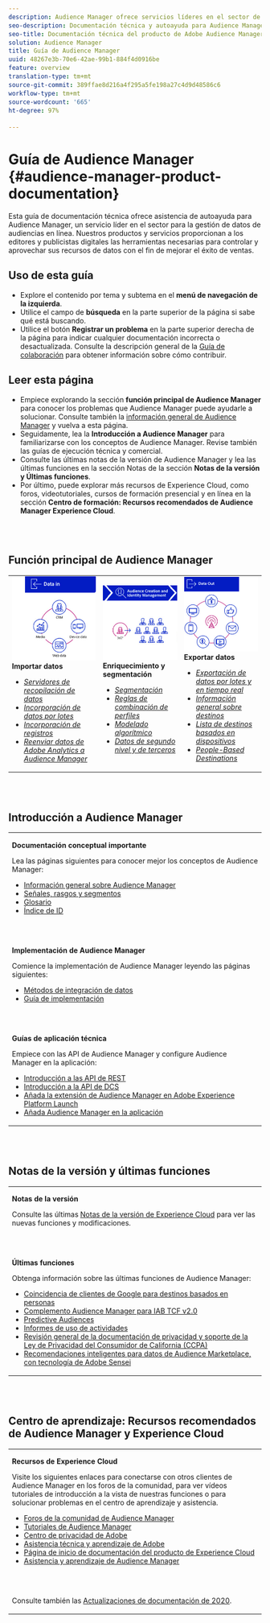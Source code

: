 ```yaml
---
description: Audience Manager ofrece servicios líderes en el sector de la administración de datos de audiencias en línea. Nuestros productos y servicios proporcionan a los editores y publicistas digitales las herramientas necesarias para controlar y aprovechar sus recursos de datos con el fin de mejorar el éxito de ventas.
seo-description: Documentación técnica y autoayuda para Audience Manager (AAM). AAM ofrece servicios líderes en la industria para la gestión de datos de audiencias en línea y ofrece a los anunciantes y editores digitales las herramientas necesarias para controlar y aprovechar sus activos de datos con el fin de contribuir al éxito de las ventas.
seo-title: Documentación técnica del producto de Adobe Audience Manager
solution: Audience Manager
title: Guía de Audience Manager
uuid: 48267e3b-70e6-42ae-99b1-884f4d0916be
feature: overview
translation-type: tm+mt
source-git-commit: 389ffae8d216a4f295a5fe198a27c4d9d48586c6
workflow-type: tm+mt
source-wordcount: '665'
ht-degree: 97%

---
```




# Guía de Audience Manager {#audience-manager-product-documentation}

Esta guía de documentación técnica ofrece asistencia de autoayuda para Audience Manager, un servicio líder en el sector para la gestión de datos de audiencias en línea. Nuestros productos y servicios proporcionan a los editores y publicistas digitales las herramientas necesarias para controlar y aprovechar sus recursos de datos con el fin de mejorar el éxito de ventas.

## Uso de esta guía

* Explore el contenido por tema y subtema en el **menú de navegación de la izquierda**.
* Utilice el campo de **búsqueda** en la parte superior de la página si sabe qué está buscando.
* Utilice el botón **Registrar un problema** en la parte superior derecha de la página para indicar cualquier documentación incorrecta o desactualizada. Consulte la descripción general de la [Guía de colaboración](https://docs.adobe.com/content/help/en/contributor/contributor-guide/introduction.html) para obtener información sobre cómo contribuir.

## Leer esta página

* Empiece explorando la sección **función principal de Audience Manager** para conocer los problemas que Audience Manager puede ayudarle a solucionar. Consulte también la [información general de Audience Manager](/help/using/overview/aam-overview.md) y vuelva a esta página.
* Seguidamente, lea la **Introducción a Audience Manager** para familiarizarse con los conceptos de Audience Manager. Revise también las guías de ejecución técnica y comercial.
* Consulte las últimas notas de la versión de Audience Manager y lea las últimas funciones en la sección Notas de la sección **Notas de la versión y Últimas funciones**.
* Por último, puede explorar más recursos de Experience Cloud, como foros, videotutoriales, cursos de formación presencial y en línea en la sección **Centro de formación: Recursos recomendados de Audience Manager Experience Cloud**.

<br> 

## Función principal de Audience Manager

<table>
   <td>
      <img alt="Entrada de datos" src="/help/using/overview/assets/data-in.png"/>
      <div>
         <b>Importar datos</b>
      </div>
      <p>
         <em><ul><li><a href="/help/using/api/dcs-intro/dcs-api-reference/dcs-api-reference-overview.md">Servidores de recopilación de datos</a></li><li><a href="/help/using/integration/sending-audience-data/batch-data-transfer-explained/batch-data-transfer-overview.md">Incorporación de datos por lotes</a></li><li><a href="/help/using/reporting/audience-optimization-reports/metadata-files-intro/metadata-files-intro.md">Incorporación de registros</a></li><li><a href="/help/using/integration/integration-other-solutions/audience-management-module.md">Reenviar datos de Adobe Analytics a Audience Manager</a></li></ul></em>
      <p>
   </td>
   <td>
      <img alt="Enriquecimiento y segmentación" src="/help/using/overview/assets/enrich-segment.png"/>
      <div>
         <b>Enriquecimiento y segmentación</b>
      </div>
      <p>
       <em><ul><li><a href="/help/using/features/segments/segments-purpose.md">Segmentación</a></li><li><a href="/help/using/features/profile-merge-rules/merge-rules-overview.md">Reglas de combinación de perfiles</a></li><li><a href="/help/using/features/algorithmic-models/understanding-models.md">Modelado algorítmico</a></li><li><a href="/help/using/overview/data-types-collected.md">Datos de segundo nivel y de terceros</a></li></ul></em>
      <p>
   </td>
   <td>
      <img alt="Salida de datos" src="/help/using/overview/assets/data-out.png"/>
      </a>
      <div>
         <b>Exportar datos</b>
      </div>
      <p>
      <p>
         <em><ul><li><a href="/help/using/integration/receiving-audience-data/receiving-audience-data-overview.md">Exportación de datos por lotes y en tiempo real</a></li><li><a href="/help/using/features/destinations/destinations.md">Información general sobre destinos</a></li><li><a href="/help/using/features/destinations/device-based-destinations-list.md">Lista de destinos basados en dispositivos</a></li><li><a href="/help/using/features/destinations/people-based-destinations-overview.md">People-Based Destinations</a></li></ul></em> 
      <p>
      <p>
   </td>
</table>


<br> 

## Introducción a Audience Manager

<table> 
 <tbody> 
  <tr> 
   <td colname="col1"> <p><b>Documentación conceptual importante</b></p>
   <p>Lea las páginas siguientes para conocer mejor los conceptos de Audience Manager: 
   <ul><li><a href="/help/using/overview/aam-overview.md"> Información general sobre Audience Manager</a></li><li><a href="/help/using/reference/signal-trait-segment.md">Señales, rasgos y segmentos</a></li><li><a href="/help/using/reference/aam-glossary.md"> Glosario</a> </li><li><a href="/help/using/reference/ids-in-aam.md">Índice de ID</a></li></ul></p>
   <br> 
   <p><b>Implementación de Audience Manager</b></p>
   <p> Comience la implementación de Audience Manager leyendo las páginas siguientes:
     <ul>
     <li><a href="/help/using/integration/data-integration-methods.md">Métodos de integración de datos</a></li>
     <li><a href="/help/using/integration/implement-audience-manager.md">Guía de implementación</a></li>
     </ul> </p>
     <br> 
   <p> <b>Guías de aplicación técnica</b> </p> <p>Empiece con las API de Audience Manager y configure Audience Manager en la aplicación:</p> <p> 
     <ul id="ul_47C012F6AB3E4B73BA357027F4D15369">
     <li><a href="/help/using/api/rest-api-main/aam-api-getting-started.md">Introducción a las API de REST</a></li>
     <li><a href="/help/using/api/dcs-intro/dcs-event-calls/dcs-event-calls.md">Introducción a la API de DCS</a></li>
     <li><a href="https://docs.adobe.com/content/help/es-ES/launch/using/extensions-ref/adobe-extension/adobe-audience-manager-extension.html">Añada la extensión de Audience Manager en Adobe Experience Platform Launch</a></li>
    <li><a href="https://aep-sdks.gitbook.io/docs/using-mobile-extensions/adobe-audience-manager">Añada Audience Manager en la aplicación</a></li>
     </ul> </p>
    </td>

</tr> 
 </tbody> 
</table>

<!--

<table> 
 <tbody> 
  <tr> 
   <td colname="col1"> <p><b>Important Conceptual Documentation</b></p>
   <p>Read the pages below for a deeper understanding of Audience Manager concepts: 
   <ul><li><a href="https://docs.adobe.com/content/help/en/audience-manager/user-guide/overview/aam-overview.html"> Audience Manager Overview</a></li><li><a href="https://docs.adobe.com/help/en/audience-manager/user-guide/reference/aam-glossary.html"> Glossary</a> </li><li><a href="https://docs.adobe.com/content/help/en/audience-manager/user-guide/reference/ids-in-aam.html">Index of IDs</a></li><li><a href="https://docs.adobe.com/help/en/audience-manager/user-guide/reference/signal-trait-segment.html">Signals, Traits, and Segments</a></li></ul></p>
   <br>&nbsp;
   <p><b>Implement Audience Manager</b></p>
   <p> Get started with implementing Audience Manager by reading the pages below:
     <ul>
     <li><a href="https://docs.adobe.com/content/help/en/audience-manager/user-guide/implementation-integration-guides/data-integration-methods.html">Data Integration Methods</a></li>
     <li><a href="https://docs.adobe.com/content/help/en/audience-manager/user-guide/implementation-integration-guides/implement-audience-manager.html">Implementation Guide</a></li>
     </ul> </p>
     <br>&nbsp;
   <p> <b>Technical Implementation Guides</b> </p> <p>Get started with Audience Manager APIs and set up Audience Manager in your app:</p> <p> 
     <ul id="ul_47C012F6AB3E4B73BA357027F4D15369">
     <li><a href="https://docs.adobe.com/content/help/en/audience-manager/user-guide/api-and-sdk-code/rest-apis/aam-api-getting-started.html">Getting Started with REST APIs</a></li>
     <li><a href="https://docs.adobe.com/content/help/en/audience-manager/user-guide/api-and-sdk-code/dcs/dcs-event-calls/dcs-event-calls.html">Get started with the DCS API</a></li>
     <li><a href="https://docs.adobe.com/content/help/en/launch/using/extensions-ref/adobe-extension/adobe-audience-manager-extension.html">Add the Audience Manager extension to Adobe Experience Platform Launch</a></li>
    <li><a href="https://aep-sdks.gitbook.io/docs/using-mobile-extensions/adobe-audience-manager">Add Audience Manager to your app</a></li>
     </ul> </p>
    </td>
   <td colname="col2">  <p> <b>Collaborative Documentation</b> </p>
     <p>We welcome contributions to our documentation from all our readers. See the <a href="https://docs.adobe.com/content/help/en/contributor/contributor-guide/introduction.html">Collaboration Guide Overview</a> to learn how to start contributing.</p>
   <br>&nbsp;
   <p> <b>Release Notes</b> </p> <p> 
     See the latest <a href="https://docs.adobe.com/content/help/en/release-notes/experience-cloud/current.html" format="https" scope="external"> Experience Cloud Release Notes</a> for new features and fixes.</p> <br>&nbsp;
     <p> <b>Experience Cloud Resources</b> </p> <p> 
     <ul id="ul_E30EC96BDC624B5591F0470D430B7F41"> 
      <li id="li_F3A5CCFAE0F247CEB41A03CA8E03106B"><a href="https://forums.adobe.com/community/experience-cloud/analytics-cloud/audience-manager" format="https" scope="external"> Audience Manager Community Forums</a> </li>
      <li><a href="https://docs.adobe.com/content/help/en/audience-manager-learn/tutorials/overview.html" format="http" scope="external"> Audience Manager Tutorials</a> </li> 
      <li id="li_1737D63307024F26B1F967621613A5AC"><a href="https://www.adobe.com/privacy.html" format="http" scope="external"> Adobe Privacy Center</a> </li>  
      <li id="li_1938F7044F544481A6CC0F45CC22B80A"> <a href="https://helpx.adobe.com/learning.html?promoid=KAUDK" scope="external" format="http"> Adobe Training and Certifications</a> </li> 
      <li id="li_C71459E0D1464C05B8B9387C43541F17"> <a href="https://helpx.adobe.com/support/experience-cloud.html" scope="external" format="https">Experience Cloud Product Documentation Home</a> </li> 
      <li id="li_0DB1997FEB87484EBC07E03FD40AA39F"><a href="https://helpx.adobe.com/support/audience-manager.html" format="https" scope="external"> Audience Manager Learn &amp; Support</a> </li> 
     </ul> </p> 
     <br>&nbsp;
     <p>See also, <a href="https://docs.adobe.com/content/help/en/audience-manager/user-guide/documentation-updates/docs-2020.html"> 2020 Documentation Updates</a>. </p> </td>
  </tr> 
 </tbody> 
</table>

-->

<br> 

## Notas de la versión y últimas funciones

<table> 
 <tbody> 
  <tr> 
   <td> <p> <b>Notas de la versión</b> </p> <p> 
     Consulte las últimas <a href="https://docs.adobe.com/content/help/es-ES/release-notes/experience-cloud/current.html" format="https" scope="external">Notas de la versión de Experience Cloud</a> para ver las nuevas funciones y modificaciones.</p> 
     <br> 
     <p> <b>Últimas funciones</b> </p> <p> 
     Obtenga información sobre las últimas funciones de Audience Manager:</p>
     <p><ul><li><a href="/help/using/features/destinations/people-based-destinations-prerequisites.md">Coincidencia de clientes de Google para destinos basados en personas</a></li><li><a href="/help/using/overview/data-security-and-privacy/aam-iab-plugin.md">Complemento Audience Manager para IAB TCF v2.0</a></li><li><a href="/help/using/features/algorithmic-models/predictive-audiences.md">Predictive Audiences</a></li><li><a href="/help/using/features/administration/activity-usage-reporting.md">Informes de uso de actividades</a></li>
     <li><a href="/help/using/overview/data-security-and-privacy/data-privacy.md">Revisión general de la documentación de privacidad y soporte de la Ley de Privacidad del Consumidor de California (CCPA)</a></li>
     <li><a href="/help/using/features/segments/trait-recommendations.md">Recomendaciones inteligentes para datos de Audience Marketplace, con tecnología de Adobe Sensei</a></li>
     </ul><p>
    </td>
  </tr> 
 </tbody> 
</table>

<!--

**Release Notes**

See the latest [Experience Cloud Release Notes](https://docs.adobe.com/content/help/en/release-notes/experience-cloud/current.html) for new features and fixes.

<br>&nbsp;

**Latest features**

Read about the latest Audience Manager features:
* [Activity Usage Reporting](https://docs.adobe.com/content/help/en/audience-manager/user-guide/features/administration/activity-usage-reporting.html)
* [California Consumer Privacy Act (CCPA) Support and Privacy Documentation Overhaul](https://docs.adobe.com/content/help/en/audience-manager/user-guide/overview/data-privacy/data-privacy.html)
* [Intelligent Recommendations for Audience Marketplace Data, powered by Adobe Sensei](https://docs.adobe.com/content/help/en/audience-manager/user-guide/features/segments/trait-recommendations.html)
* [Profile Merge Rules Enhancements](https://docs.adobe.com/content/help/en/audience-manager/user-guide/features/profile-merge-rules/merge-rules-overview.html)
* [Bulk Management Tools Update](https://docs.adobe.com/content/help/en/audience-manager/user-guide/reference/bulk-management-tools/bulk-management-intro.html)

-->

<br> 

## Centro de aprendizaje: Recursos recomendados de Audience Manager y Experience Cloud


<table> 
 <tbody> 
  <tr> 
   <td colname="col2"> 
     <p> <b>Recursos de Experience Cloud</b> </p>
     <p>Visite los siguientes enlaces para conectarse con otros clientes de Audience Manager en los foros de la comunidad, para ver vídeos tutoriales de introducción a la vista de nuestras funciones o para solucionar problemas en el centro de aprendizaje y asistencia.</p>
     <p> 
     <ul id="ul_E30EC96BDC624B5591F0470D430B7F41"> 
      <li id="li_F3A5CCFAE0F247CEB41A03CA8E03106B"><a href="https://forums.adobe.com/community/experience-cloud/analytics-cloud/audience-manager" format="https" scope="external"> Foros de la comunidad de Audience Manager</a> </li>
      <li><a href="https://docs.adobe.com/content/help/en/audience-manager-learn/tutorials/overview.html" format="http" scope="external"> Tutoriales de Audience Manager</a> </li> 
      <li id="li_1737D63307024F26B1F967621613A5AC"><a href="https://www.adobe.com/es/privacy.html" format="http" scope="external"> Centro de privacidad de Adobe</a> </li>  
      <li id="li_1938F7044F544481A6CC0F45CC22B80A"> <a href="https://helpx.adobe.com/learning.html?promoid=KAUDK" scope="external" format="http">Asistencia técnica y aprendizaje de Adobe</a> </li> 
      <li id="li_C71459E0D1464C05B8B9387C43541F17"> <a href="https://helpx.adobe.com/es/support/experience-cloud.html" scope="external" format="https">Página de inicio de documentación del producto de Experience Cloud</a> </li> 
      <li id="li_0DB1997FEB87484EBC07E03FD40AA39F"><a href="https://helpx.adobe.com/es/support/audience-manager.html" format="https" scope="external">Asistencia y aprendizaje de Audience Manager</a> </li> 
     </ul> </p> 
     <br> 
     <p>Consulte también las <a href="https://docs.adobe.com/content/help/es-ES/audience-manager/user-guide/documentation-updates/docs-2020.html"> Actualizaciones de documentación de 2020</a>. </p> </td>
  </tr> 
 </tbody> 
</table>